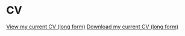 # CV
[View my current CV (long form)](https://github.com/dvalters/CV/blob/master/DAV_sept17_long.pdf)
[Download my current CV (long form)](https://github.com/dvalters/CV/raw/master/DAV_sept17_long.pdf)
